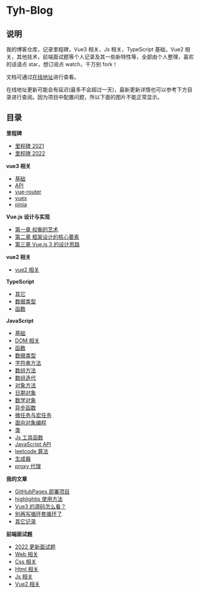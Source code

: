 # Tyh-Blog

## 说明

我的博客仓库，记录里程碑，Vue3 相关，Js 相关，TypeScript 基础，Vue2 相关，其他技术，前端面试题等个人记录及其一些新特性等，全部由个人整理，喜欢的话请点 star，想订阅点 watch，千万别 fork！

文档可通过[在线地址](https://tianyuhao.cn/blog)进行查看。

在线地址更新可能会有延迟(最多不会超过一天)，最新更新详情也可以参考下方目录进行查阅。因为项目中配置问题，所以下面的图片不能正常显示。

## 目录

**里程碑**

- [里程碑 2021](https://github.com/Tyh2001/tyh-blog/blob/master/docs/milepost/2021.md)
- [里程碑 2022](https://github.com/Tyh2001/tyh-blog/blob/master/docs/milepost/2022.md)

**vue3 相关**

- [基础](https://github.com/Tyh2001/tyh-blog/blob/master/docs/vue3/basics.md)
- [API](https://github.com/Tyh2001/tyh-blog/blob/master/docs/vue3/api.md)
- [vue-router](https://github.com/Tyh2001/tyh-blog/blob/master/docs/vue3/vue-router.md)
- [vuex](https://github.com/Tyh2001/tyh-blog/blob/master/docs/vue3/vuex.md)
- [pinia](https://github.com/Tyh2001/tyh-blog/blob/master/docs/vue3/pinia.md)

**Vue.js 设计与实现**

- [第一章 权衡的艺术](https://github.com/Tyh2001/tyh-blog/blob/master/docs/vue-design/chapter-1.md)
- [第二章 框架设计的核心要素](https://github.com/Tyh2001/tyh-blog/blob/master/docs/vue-design/chapter-2.md)
- [第三章 Vue.js 3 的设计思路](https://github.com/Tyh2001/tyh-blog/blob/master/docs/vue-design/chapter-3.md)

**vue2 相关**

- [vue2 相关](https://github.com/Tyh2001/tyh-blog/blob/master/docs/vue2/README.md)

**TypeScript**

- [其它](https://github.com/Tyh2001/tyh-blog/blob/master/docs/typescript/other.md)
- [数据类型](https://github.com/Tyh2001/tyh-blog/blob/master/docs/typescript/type.md)
- [函数](https://github.com/Tyh2001/tyh-blog/blob/master/docs/typescript/function.md)

**JavaScript**

- [基础](https://github.com/Tyh2001/tyh-blog/blob/master/docs/javascript/basic.md)
- [DOM 相关](https://github.com/Tyh2001/tyh-blog/blob/master/docs/javascript/dom.md)
- [函数](https://github.com/Tyh2001/tyh-blog/blob/master/docs/javascript/function.md)
- [数据类型](https://github.com/Tyh2001/tyh-blog/blob/master/docs/javascript/data-type.md)
- [字符串方法](https://github.com/Tyh2001/tyh-blog/blob/master/docs/javascript/methods-string.md)
- [数组方法](https://github.com/Tyh2001/tyh-blog/blob/master/docs/javascript/methods-array.md)
- [数组迭代](https://github.com/Tyh2001/tyh-blog/blob/master/docs/javascript/array-iteration.md)
- [对象方法](https://github.com/Tyh2001/tyh-blog/blob/master/docs/javascript/object-methods.md)
- [日期对象](https://github.com/Tyh2001/tyh-blog/blob/master/docs/javascript/date-object.md)
- [数学对象](https://github.com/Tyh2001/tyh-blog/blob/master/docs/javascript/math-object.md)
- [异步函数](https://github.com/Tyh2001/tyh-blog/blob/master/docs/javascript/fun-async.md)
- [微任务与宏任务](https://github.com/Tyh2001/tyh-blog/blob/master/docs/javascript/task-type.md)
- [面向对象编程](https://github.com/Tyh2001/tyh-blog/blob/master/docs/javascript/fun-prototype.md)
- [类](https://github.com/Tyh2001/tyh-blog/blob/master/docs/javascript/fun-class.md)
- [Js 工具函数](https://github.com/Tyh2001/tyh-blog/blob/master/docs/javascript/fun-utils.md)
- [JavaScript API](https://github.com/Tyh2001/tyh-blog/blob/master/docs/javascript/javascript-api.md)
- [leetcode 算法](https://github.com/Tyh2001/tyh-blog/blob/master/docs/javascript/leetcode.md)
- [生成器](https://github.com/Tyh2001/tyh-blog/blob/master/docs/javascript/generator.md)
- [proxy 代理](https://github.com/Tyh2001/tyh-blog/blob/master/docs/javascript/proxy.md)

**我的文章**

- [GitHubPages 部署项目](https://github.com/Tyh2001/tyh-blog/blob/master/docs/article/github-page.md)
- [highlightjs 使用方法](https://github.com/Tyh2001/tyh-blog/blob/master/docs/article/highlightjs.md)
- [Vue3 的源码怎么看？](https://github.com/Tyh2001/tyh-blog/blob/master/docs/article/vue3-code.md)
- [别再写循环套循环了](https://github.com/Tyh2001/tyh-blog/blob/master/docs/article/two-sum.md)
- [其它记录](https://github.com/Tyh2001/tyh-blog/blob/master/docs/article/article.md)

**前端面试题**

- [2022 更新面试题](https://github.com/Tyh2001/tyh-blog/blob/master/docs/int-ques/README.md)
- [Web 相关](https://github.com/Tyh2001/tyh-blog/blob/master/docs/int-ques/ques-web.md)
- [Css 相关](https://github.com/Tyh2001/tyh-blog/blob/master/docs/int-ques/ques-css.md)
- [Html 相关](https://github.com/Tyh2001/tyh-blog/blob/master/docs/int-ques/ques-html.md)
- [Js 相关](https://github.com/Tyh2001/tyh-blog/blob/master/docs/int-ques/ques-js.md)
- [Vue2 相关](https://github.com/Tyh2001/tyh-blog/blob/master/docs/int-ques/ques-vue2.md)
